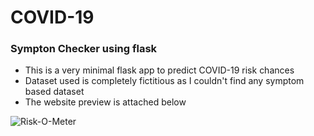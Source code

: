 # COVID-19
 
### Sympton Checker using flask
* This is a very minimal flask app to predict COVID-19 risk chances
* Dataset used is completely fictitious as I couldn't find any symptom based dataset
* The website preview is attached below

![Risk-O-Meter](/symptom_checker/sum0.png)